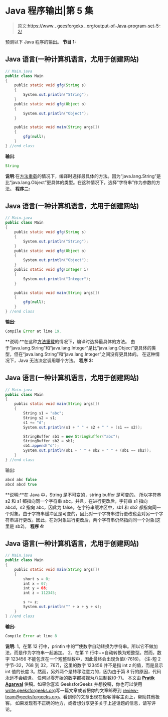 # Java 程序输出|第 5 集

> 原文:[https://www . geesforgeks . org/output-of-Java-program-set-5-2/](https://www.geeksforgeeks.org/output-of-java-program-set-5-2/)

预测以下 Java 程序的输出。
**节目 1:**

## Java 语言(一种计算机语言，尤用于创建网站)

```java
// Main.java
public class Main
{
    public static void gfg(String s)
    {    
        System.out.println("String");
    }
    public static void gfg(Object o)
    {
        System.out.println("Object");
    }

    public static void main(String args[])
    {
        gfg(null);
    }
} //end class
```

**输出**:

```java
String
```

**说明**:在[方法重载](https://www.geeksforgeeks.org/overloading-in-java/)的情况下，编译时选择最具体的方法。因为“java.lang.String”是比“java.lang.Object”更具体的类型。在这种情况下，选择“字符串”作为参数的方法。
**程序二:**

## Java 语言(一种计算机语言，尤用于创建网站)

```java
// Main.java
public class Main
{
    public static void gfg(String s)
    {    
        System.out.println("String");
    }
    public static void gfg(Object o)
    {
        System.out.println("Object");
    }
    public static void gfg(Integer i)
    {
        System.out.println("Integer");
    }

    public static void main(String args[])
    {
        gfg(null);
    }
} //end class
```

**输出:**

```java
Compile Error at line 19.
```

**说明:**在这种[方法重载](https://www.geeksforgeeks.org/overloading-in-java/)的情况下，编译时选择最具体的方法。
由于“java.lang.String”和“java.lang.Integer”是比“java.lang.Object”更具体的类型，但在“java.lang.String”和“java.lang.Integer”之间没有更具体的。
在这种情况下，Java 无法决定调用哪个方法。
**程序 3:**

## Java 语言(一种计算机语言，尤用于创建网站)

```java
// Main.java
public class Main
{
    public static void main(String args[])
    {
        String s1 = "abc";
        String s2 = s1;
        s1 += "d";
        System.out.println(s1 + " " + s2 + " " + (s1 == s2));

        StringBuffer sb1 = new StringBuffer("abc");
        StringBuffer sb2 = sb1;
        sb1.append("d");
        System.out.println(sb1 + " " + sb2 + " " + (sb1 == sb2));
    }
} //end class
```

输出:

```java
abcd abc false
abcd abcd true
```

**说明:**在 Java 中，String 是不可变的，string buffer 是可变的。
所以字符串 s2 和 s1 都指向同一个字符串 abc。并且，在进行更改后，字符串 s1 指向 abcd，s2 指向 abc，因此为 false。在字符串缓冲区中，sb1 和 sb2 都指向同一个对象。由于字符串缓冲区是可变的，因此对一个字符串进行更改也会对另一个字符串进行更改。因此，在对对象进行更改后，两个字符串仍然指向同一个对象(这里是 sb2)。
**程序 4:**

## Java 语言(一种计算机语言，尤用于创建网站)

```java
// Main.java
public class Main
{
    public static void main(String args[])
    {
        short s = 0;
        int x = 07;
        int y = 08;
        int z = 112345;

        s += z;
        System.out.println("" + x + y + s);
    }
} //end class
```

**输出:**

```java
Compile Error at line 8
```

**说明:**
1。在第 12 行中，println 中的“”使数字自动转换为字符串。所以它不做加法，而是作为字符串一起追加。
2。在第 11 行中+=自动转换为短整型。然而，数字 123456 不能包含在一个短整型数中，因此最终会出现负值(-7616)。
(注-短 2 字节-32，768 到 32，767)，这里的数字 123456 并不是指 int z 的值，而是显示 int 值的长度
3。然而，另外两个是转移注意力的，因为由于第 8 行的原因，代码永远不会编译。
任何以零开始的数字都被视为八进制数(0-7)。
本文由 [**Pratik Agarwal**](https://www.facebook.com/Pratik.Agarwal01) 供稿。如果你喜欢 GeeksforGeeks 并想投稿，你也可以使用[write.geeksforgeeks.org](https://write.geeksforgeeks.org)写一篇文章或者把你的文章邮寄到 review-team@geeksforgeeks.org。看到你的文章出现在极客博客主页上，帮助其他极客。
如果发现有不正确的地方，或者想分享更多关于上述话题的信息，请写评论。